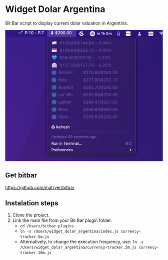 # Widget Dolar Argentina

Bit Bar script to display current dolar valuation in Argentina.

![Screen shot](https://github.com/jonathanpdiaz/widget_dolar_argentina/blob/master/screenshot.png?raw=true "Logo Title Text 1")

## Get bitbar

https://github.com/matryer/bitbar

## Instalation steps

1. Clone the project.
2. Link the main file from your Bit Bar plugin folder.
   - `cd /Users/bitbar-plugins`
   - `ln -s /Users/widget_dolar_argentina/index.js currency-tracker.5m.js`
   - Alternatively, to change the execution frequency, use: `ln -s /Users/widget_dolar_argentina/currency-tracker.5m.js currency-tracker.10m.js`
